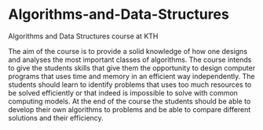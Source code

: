 # Algorithms-and-Data-Structures
Algorithms and Data Structures course at KTH

The aim of the course is to provide a solid knowledge of how one designs and analyses the most important classes of algorithms. 
The course intends to give the students skills that give them the opportunity to design computer programs that uses time and memory in an efficient way independently. 
The students should learn to identify problems that uses too much resources to be solved efficiently or that indeed is impossible to solve with common computing models. 
At the end of the course the students should be able to develop their own algorithms to problems and be able to compare different solutions and their efficiency. 
